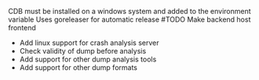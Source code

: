 CDB must be installed on a windows system and added to the environment variable
Uses goreleaser for automatic release
#TODO
Make backend host frontend
- Add linux support for crash analysis server
- Check validity of dump before analysis
- Add support for other dump analysis tools
- Add support for other dump formats
